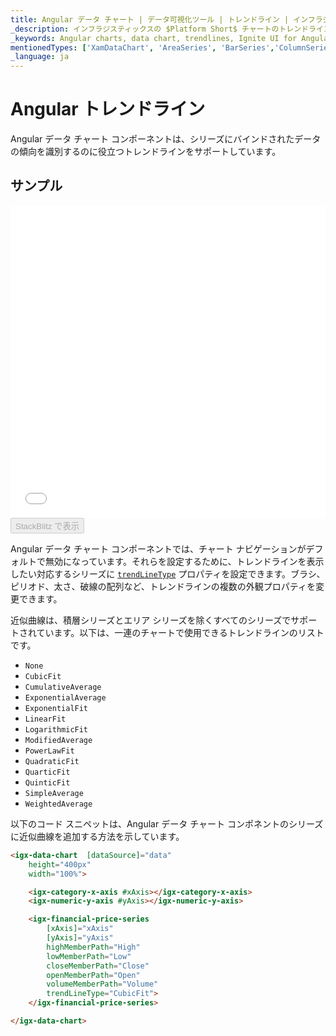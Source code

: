 ```yaml
---
title: Angular データ チャート | データ可視化ツール | トレンドライン | インフラジスティックス
_description: インフラジスティックスの $Platform Short$ チャートのトレンドラインを使用して、シリーズにバインドされたデータのトレンドを識別します。Ignite UI for Angular グラフのトレンドライン機能をお試しください!
_keywords: Angular charts, data chart, trendlines, Ignite UI for Angular, Infragistics, Angular チャート, データ チャート, トレンドライン, インフラジスティックス
mentionedTypes: ['XamDataChart', 'AreaSeries', 'BarSeries','ColumnSeries', 'PointSeries','SplineSeries','StepAreaSeries','WaterfallSeries']
_language: ja
---
```


# Angular トレンドライン

Angular データ チャート コンポーネントは、シリーズにバインドされたデータの傾向を識別するのに役立つトレンドラインをサポートしています。

## サンプル

<div class="sample-container loading" style="height: 500px">
    <iframe id="data-chart-series-trendlines-iframe" src='{environment:dvDemosBaseUrl}/charts/data-chart-series-trendlines' width="100%" height="100%" seamless frameBorder="0" onload="onXPlatSampleIframeContentLoaded(this);"></iframe>
</div>
<div>
    <button data-localize="stackblitz" disabled class="stackblitz-btn" data-iframe-id="data-chart-series-trendlines-iframe" data-demos-base-url="{environment:dvDemosBaseUrl}">StackBlitz で表示
    </button>


</div>

<div class="divider--half"></div>

Angular データ チャート コンポーネントでは、チャート ナビゲーションがデフォルトで無効になっています。それらを設定するために、トレンドラインを表示したい対応するシリーズに [`trendLineType`]({environment:dvapibaseurl}/products/ignite-ui-angular/api/docs/typescript/latest/classes/igxanchoredcategoryseriescomponent.html#trendlinetype) プロパティを設定できます。ブラシ、ピリオド、太さ、破線の配列など、トレンドラインの複数の外観プロパティを変更できます。

近似曲線は、積層シリーズとエリア シリーズを除くすべてのシリーズでサポートされています。以下は、一連のチャートで使用できるトレンドラインのリストです。

-   `None`
-   `CubicFit`
-   `CumulativeAverage`
-   `ExponentialAverage`
-   `ExponentialFit`
-   `LinearFit`
-   `LogarithmicFit`
-   `ModifiedAverage`
-   `PowerLawFit`
-   `QuadraticFit`
-   `QuarticFit`
-   `QuinticFit`
-   `SimpleAverage`
-   `WeightedAverage`

以下のコード スニペットは、Angular データ チャート コンポネントのシリーズに近似曲線を追加する方法を示しています。

```html
<igx-data-chart  [dataSource]="data"
    height="400px"
    width="100%">

    <igx-category-x-axis #xAxis></igx-category-x-axis>
    <igx-numeric-y-axis #yAxis></igx-numeric-y-axis>

    <igx-financial-price-series
        [xAxis]="xAxis"
        [yAxis]="yAxis"
        highMemberPath="High"
        lowMemberPath="Low"
        closeMemberPath="Close"
        openMemberPath="Open"
        volumeMemberPath="Volume"
        trendLineType="CubicFit">
    </igx-financial-price-series>

</igx-data-chart>
```
